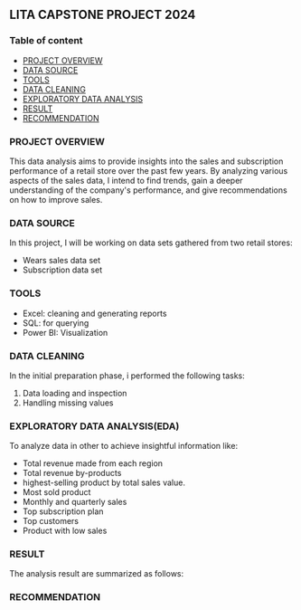## LITA CAPSTONE PROJECT 2024

### Table of content
- [PROJECT OVERVIEW](#project-overview)
- [DATA SOURCE](#data-source)
- [TOOLS](#tools)
- [DATA CLEANING](#data-cleaning)
- [EXPLORATORY DATA ANALYSIS](#exploratory-data-analysis)
- [RESULT](#result)
- [RECOMMENDATION](#recommendation)


### PROJECT OVERVIEW
This data analysis aims to provide insights into the sales and subscription performance of a retail store over the past few years. By analyzing various aspects of the sales data, I intend to find trends, gain a deeper understanding of the company's performance, and give recommendations on how to improve sales. 

### DATA SOURCE
In this project, I will be working on data sets gathered from two retail stores: 
- Wears sales data set
- Subscription data set 

### TOOLS
- Excel: cleaning and generating reports
- SQL: for querying
- Power BI: Visualization

### DATA CLEANING
  
  In the initial preparation phase, i performed the following tasks:
  1. Data loading and inspection
  2. Handling missing values

### EXPLORATORY DATA ANALYSIS(EDA)
To analyze data in other to achieve insightful information like:
- Total revenue made from each region
- Total revenue by-products
- highest-selling product by total sales value.
- Most sold product
- Monthly and quarterly sales
- Top subscription plan
- Top customers
- Product with low sales

### RESULT
The analysis result are summarized as follows:

### RECOMMENDATION

###

